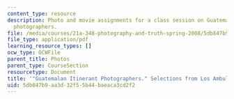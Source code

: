 ```yaml
---
content_type: resource
description: Photo and movie assignments for a class session on Guatemalan itinerant
  photographers.
file: /media/courses/21a-348-photography-and-truth-spring-2008/5db847b9aa3d32f55b44baeaca3cd2f2_MIT21A_348S08_ambulantes.pdf
file_type: application/pdf
learning_resource_types: []
ocw_type: OCWFile
parent_title: Photos
parent_type: CourseSection
resourcetype: Document
title: '"Guatemalan Itinerant Photographers." Selections from Los Ambulantes.'
uid: 5db847b9-aa3d-32f5-5b44-baeaca3cd2f2
---
```

